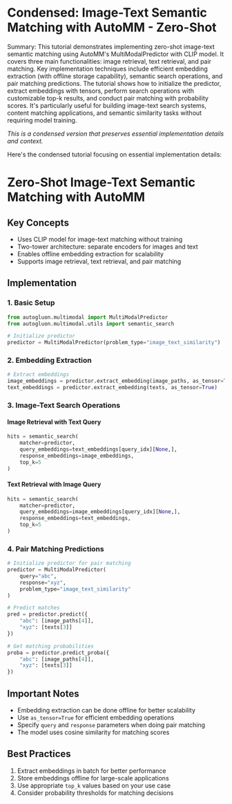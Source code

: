 # Condensed: Image-Text Semantic Matching with AutoMM - Zero-Shot

Summary: This tutorial demonstrates implementing zero-shot image-text semantic matching using AutoMM's MultiModalPredictor with CLIP model. It covers three main functionalities: image retrieval, text retrieval, and pair matching. Key implementation techniques include efficient embedding extraction (with offline storage capability), semantic search operations, and pair matching predictions. The tutorial shows how to initialize the predictor, extract embeddings with tensors, perform search operations with customizable top-k results, and conduct pair matching with probability scores. It's particularly useful for building image-text search systems, content matching applications, and semantic similarity tasks without requiring model training.

*This is a condensed version that preserves essential implementation details and context.*

Here's the condensed tutorial focusing on essential implementation details:

# Zero-Shot Image-Text Semantic Matching with AutoMM

## Key Concepts
- Uses CLIP model for image-text matching without training
- Two-tower architecture: separate encoders for images and text
- Enables offline embedding extraction for scalability
- Supports image retrieval, text retrieval, and pair matching

## Implementation

### 1. Basic Setup
```python
from autogluon.multimodal import MultiModalPredictor
from autogluon.multimodal.utils import semantic_search

# Initialize predictor
predictor = MultiModalPredictor(problem_type="image_text_similarity")
```

### 2. Embedding Extraction
```python
# Extract embeddings
image_embeddings = predictor.extract_embedding(image_paths, as_tensor=True)
text_embeddings = predictor.extract_embedding(texts, as_tensor=True)
```

### 3. Image-Text Search Operations

#### Image Retrieval with Text Query
```python
hits = semantic_search(
    matcher=predictor,
    query_embeddings=text_embeddings[query_idx][None,],
    response_embeddings=image_embeddings,
    top_k=5
)
```

#### Text Retrieval with Image Query
```python
hits = semantic_search(
    matcher=predictor,
    query_embeddings=image_embeddings[query_idx][None,],
    response_embeddings=text_embeddings,
    top_k=5
)
```

### 4. Pair Matching Predictions

```python
# Initialize predictor for pair matching
predictor = MultiModalPredictor(
    query="abc",
    response="xyz",
    problem_type="image_text_similarity"
)

# Predict matches
pred = predictor.predict({
    "abc": [image_paths[4]], 
    "xyz": [texts[3]]
})

# Get matching probabilities
proba = predictor.predict_proba({
    "abc": [image_paths[4]], 
    "xyz": [texts[3]]
})
```

## Important Notes
- Embedding extraction can be done offline for better scalability
- Use `as_tensor=True` for efficient embedding operations
- Specify `query` and `response` parameters when doing pair matching
- The model uses cosine similarity for matching scores

## Best Practices
1. Extract embeddings in batch for better performance
2. Store embeddings offline for large-scale applications
3. Use appropriate `top_k` values based on your use case
4. Consider probability thresholds for matching decisions
